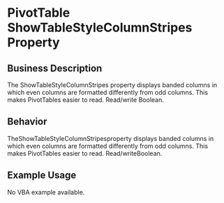 # PivotTable ShowTableStyleColumnStripes Property

## Business Description
The ShowTableStyleColumnStripes property displays banded columns in which even columns are formatted differently from odd columns. This makes PivotTables easier to read. Read/write Boolean.

## Behavior
TheShowTableStyleColumnStripesproperty displays banded columns in which even columns are formatted differently from odd columns. This makes PivotTables easier to read. Read/writeBoolean.

## Example Usage
No VBA example available.